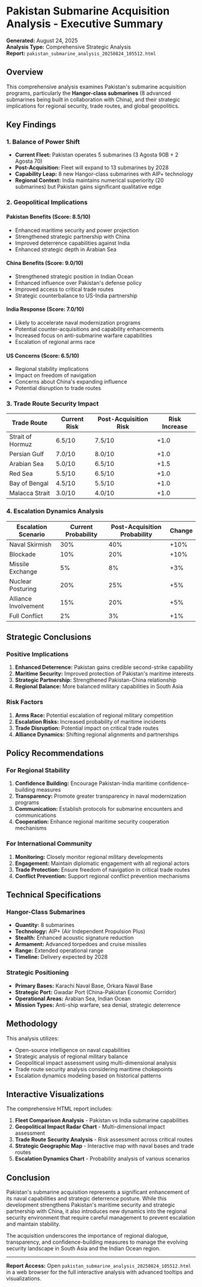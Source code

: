 # Pakistan Submarine Acquisition Analysis - Executive Summary

**Generated:** August 24, 2025  
**Analysis Type:** Comprehensive Strategic Analysis  
**Report:** `pakistan_submarine_analysis_20250824_105512.html`

## Overview

This comprehensive analysis examines Pakistan's submarine acquisition programs, particularly the **Hangor-class submarines** (8 advanced submarines being built in collaboration with China), and their strategic implications for regional security, trade routes, and global geopolitics.

## Key Findings

### 1. Balance of Power Shift
- **Current Fleet:** Pakistan operates 5 submarines (3 Agosta 90B + 2 Agosta 70)
- **Post-Acquisition:** Fleet will expand to 13 submarines by 2028
- **Capability Leap:** 8 new Hangor-class submarines with AIP+ technology
- **Regional Context:** India maintains numerical superiority (20 submarines) but Pakistan gains significant qualitative edge

### 2. Geopolitical Implications

#### Pakistan Benefits (Score: 8.5/10)
- Enhanced maritime security and power projection
- Strengthened strategic partnership with China
- Improved deterrence capabilities against India
- Enhanced strategic depth in Arabian Sea

#### China Benefits (Score: 9.0/10)
- Strengthened strategic position in Indian Ocean
- Enhanced influence over Pakistan's defense policy
- Improved access to critical trade routes
- Strategic counterbalance to US-India partnership

#### India Response (Score: 7.0/10)
- Likely to accelerate naval modernization programs
- Potential counter-acquisitions and capability enhancements
- Increased focus on anti-submarine warfare capabilities
- Escalation of regional arms race

#### US Concerns (Score: 6.5/10)
- Regional stability implications
- Impact on freedom of navigation
- Concerns about China's expanding influence
- Potential disruption to trade routes

### 3. Trade Route Security Impact

| Trade Route | Current Risk | Post-Acquisition Risk | Risk Increase |
|-------------|--------------|----------------------|---------------|
| Strait of Hormuz | 6.5/10 | 7.5/10 | +1.0 |
| Persian Gulf | 7.0/10 | 8.0/10 | +1.0 |
| Arabian Sea | 5.0/10 | 6.5/10 | +1.5 |
| Red Sea | 5.5/10 | 6.5/10 | +1.0 |
| Bay of Bengal | 4.5/10 | 5.5/10 | +1.0 |
| Malacca Strait | 3.0/10 | 4.0/10 | +1.0 |

### 4. Escalation Dynamics Analysis

| Escalation Scenario | Current Probability | Post-Acquisition Probability | Change |
|---------------------|-------------------|------------------------------|---------|
| Naval Skirmish | 30% | 40% | +10% |
| Blockade | 10% | 20% | +10% |
| Missile Exchange | 5% | 8% | +3% |
| Nuclear Posturing | 20% | 25% | +5% |
| Alliance Involvement | 15% | 20% | +5% |
| Full Conflict | 2% | 3% | +1% |

## Strategic Conclusions

### Positive Implications
1. **Enhanced Deterrence:** Pakistan gains credible second-strike capability
2. **Maritime Security:** Improved protection of Pakistan's maritime interests
3. **Strategic Partnership:** Strengthened Pakistan-China relationship
4. **Regional Balance:** More balanced military capabilities in South Asia

### Risk Factors
1. **Arms Race:** Potential escalation of regional military competition
2. **Escalation Risks:** Increased probability of maritime incidents
3. **Trade Disruption:** Potential impact on critical trade routes
4. **Alliance Dynamics:** Shifting regional alignments and partnerships

## Policy Recommendations

### For Regional Stability
1. **Confidence Building:** Encourage Pakistan-India maritime confidence-building measures
2. **Transparency:** Promote greater transparency in naval modernization programs
3. **Communication:** Establish protocols for submarine encounters and communications
4. **Cooperation:** Enhance regional maritime security cooperation mechanisms

### For International Community
1. **Monitoring:** Closely monitor regional military developments
2. **Engagement:** Maintain diplomatic engagement with all regional actors
3. **Trade Protection:** Ensure freedom of navigation in critical trade routes
4. **Conflict Prevention:** Support regional conflict prevention mechanisms

## Technical Specifications

### Hangor-Class Submarines
- **Quantity:** 8 submarines
- **Technology:** AIP+ (Air Independent Propulsion Plus)
- **Stealth:** Enhanced acoustic signature reduction
- **Armament:** Advanced torpedoes and cruise missiles
- **Range:** Extended operational range
- **Timeline:** Delivery expected by 2028

### Strategic Positioning
- **Primary Bases:** Karachi Naval Base, Orkara Naval Base
- **Strategic Port:** Gwadar Port (China-Pakistan Economic Corridor)
- **Operational Areas:** Arabian Sea, Indian Ocean
- **Mission Types:** Anti-ship warfare, sea denial, strategic deterrence

## Methodology

This analysis utilizes:
- Open-source intelligence on naval capabilities
- Strategic analysis of regional military balance
- Geopolitical impact assessment using multi-dimensional analysis
- Trade route security analysis considering maritime chokepoints
- Escalation dynamics modeling based on historical patterns

## Interactive Visualizations

The comprehensive HTML report includes:
1. **Fleet Comparison Analysis** - Pakistan vs India submarine capabilities
2. **Geopolitical Impact Radar Chart** - Multi-dimensional impact assessment
3. **Trade Route Security Analysis** - Risk assessment across critical routes
4. **Strategic Geographic Map** - Interactive map with naval bases and trade routes
5. **Escalation Dynamics Chart** - Probability analysis of various scenarios

## Conclusion

Pakistan's submarine acquisition represents a significant enhancement of its naval capabilities and strategic deterrence posture. While this development strengthens Pakistan's maritime security and strategic partnership with China, it also introduces new dynamics into the regional security environment that require careful management to prevent escalation and maintain stability.

The acquisition underscores the importance of regional dialogue, transparency, and confidence-building measures to manage the evolving security landscape in South Asia and the Indian Ocean region.

---

**Report Access:** Open `pakistan_submarine_analysis_20250824_105512.html` in a web browser for the full interactive analysis with advanced tooltips and visualizations.
